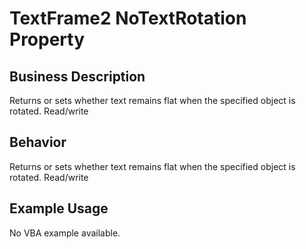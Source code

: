 # TextFrame2 NoTextRotation Property

## Business Description
Returns or sets whether text remains flat when the specified object is rotated. Read/write

## Behavior
Returns or sets whether text remains flat when the specified object is rotated. Read/write

## Example Usage
No VBA example available.